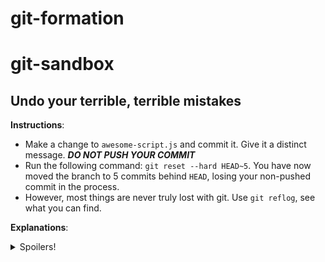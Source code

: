 # git-formation

# git-sandbox

## Undo your terrible, terrible mistakes

**Instructions**:

- Make a change to `awesome-script.js` and commit it. Give it a distinct message. **_DO NOT PUSH YOUR COMMIT_**
- Run the following command: `git reset --hard HEAD~5`. You have now moved the branch to 5 commits behind `HEAD`, losing your non-pushed commit in the process.
- However, most things are never truly lost with git. Use `git reflog`, see what you can find.

**Explanations**:

<details>
    <summary>Spoilers!</summary>

What is `git reflog`?
First understand that `HEAD`, and branches are known as "refs" in git. Refs are just pointers to a commit.
The `reflog`, then, as the name suggests, keeps track of **all activity of all refs across your repo**.

When `HEAD` moves to a commit, or when a branch changes (new commit, a reset etc), that activity can be found along with the corresponding commit SHA in `git reflog`.

Normally, if you screw up your history, you should be able to `git reset --hard origin/<your-branch>`.

However, this will only reset you to the state of your remote repo, NOT the state your local repo was in before. You would lose any un-pushed commits by doing so.

</details>
